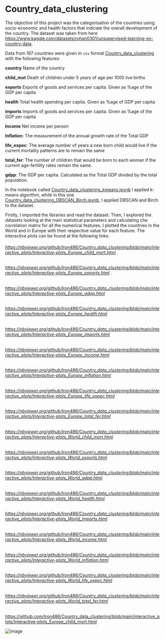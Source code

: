 # Country_data_clustering

The objective of this project was the categorisation of the countries using socio-economic and health factors that indicate the overall development of the country.
The dataset was taken from here https://www.kaggle.com/datasets/rohan0301/unsupervised-learning-on-country-data.

Data from 167 countries were given in `csv` format  [Country_data_clustering
](https://github.com/Iron486/Country_data_clustering/blob/main/Country-data.csv) with the following features:


**country**	Name of the country

**child_mot**	Death of children under 5 years of age per 1000 live births

**exports**	Exports of goods and services per capita. Given as %age of the GDP per capita

**health**	Total health spending per capita. Given as %age of GDP per capita

**imports**	Imports of goods and services per capita. Given as %age of the GDP per capita

**Income**	Net income per person

**Inflation**:	The measurement of the annual growth rate of the Total GDP

**life_expec**:	The average number of years a new born child would live if the current mortality patterns are to remain the same

**total_fer**:	The number of children that would be born to each woman if the current age-fertility rates remain the same.

**gdpp**:	The GDP per capita. Calculated as the Total GDP divided by the total population.

In the notebook called [Country_data_clustering_kmeans.ipynb](https://github.com/Iron486/Country_data_clustering/blob/main/Country_data_clustering_kmeans.ipynb) I applied k-means algorithm, while in this one [Country_data_clustering_DBSCAN_Birch.ipynb](https://github.com/Iron486/Country_data_clustering/blob/main/Country_data_clustering_DBSCAN_Birch.ipynb), I applied DBSCAN and Birch to the dataset.

Firstly, I imported the libraries and read the dataset.
Then, I explored the datasets looking at the main statistical parameters and calculating che correlation matrix for all the numerical features.
I plotted the countries in the World and in Europe with their respective value for each feature. The interactive plots can be found at the following links:


###### https://nbviewer.org/github/Iron486/Country_data_clustering/blob/main/interactive_plots/Interactive-plots_Europe_child_mort.html .
###### https://nbviewer.org/github/Iron486/Country_data_clustering/blob/main/interactive_plots/Interactive-plots_Europe_exports.html .
###### https://nbviewer.org/github/Iron486/Country_data_clustering/blob/main/interactive_plots/Interactive-plots_Europe_gdpp.html
###### https://nbviewer.org/github/Iron486/Country_data_clustering/blob/main/interactive_plots/Interactive-plots_Europe_health.html
###### https://nbviewer.org/github/Iron486/Country_data_clustering/blob/main/interactive_plots/Interactive-plots_Europe_imports.html
###### https://nbviewer.org/github/Iron486/Country_data_clustering/blob/main/interactive_plots/Interactive-plots_Europe_income.html
###### https://nbviewer.org/github/Iron486/Country_data_clustering/blob/main/interactive_plots/Interactive-plots_Europe_inflation.html
###### https://nbviewer.org/github/Iron486/Country_data_clustering/blob/main/interactive_plots/Interactive-plots_Europe_life_expec.html
###### https://nbviewer.org/github/Iron486/Country_data_clustering/blob/main/interactive_plots/Interactive-plots_Europe_total_fer.html
###### https://nbviewer.org/github/Iron486/Country_data_clustering/blob/main/interactive_plots/Interactive-plots_World_child_mort.html
###### https://nbviewer.org/github/Iron486/Country_data_clustering/blob/main/interactive_plots/Interactive-plots_World_exports.html
###### https://nbviewer.org/github/Iron486/Country_data_clustering/blob/main/interactive_plots/Interactive-plots_World_gdpp.html
###### https://nbviewer.org/github/Iron486/Country_data_clustering/blob/main/interactive_plots/Interactive-plots_World_health.html
###### https://nbviewer.org/github/Iron486/Country_data_clustering/blob/main/interactive_plots/Interactive-plots_World_imports.html
###### https://nbviewer.org/github/Iron486/Country_data_clustering/blob/main/interactive_plots/Interactive-plots_World_income.html
###### https://nbviewer.org/github/Iron486/Country_data_clustering/blob/main/interactive_plots/Interactive-plots_World_inflation.html
###### https://nbviewer.org/github/Iron486/Country_data_clustering/blob/main/interactive_plots/Interactive-plots_World_life_expec.html
###### https://nbviewer.org/github/Iron486/Country_data_clustering/blob/main/interactive_plots/Interactive-plots_World_total_fer.html

 


















































https://github.com/Iron486/Country_data_clustering/blob/main/interactive_plots/Interactive-plots_Europe_child_mort.html



![image](https://user-images.githubusercontent.com/62444785/163264343-629e1df8-102f-4493-95dd-b2fff3dee0e6.png)




